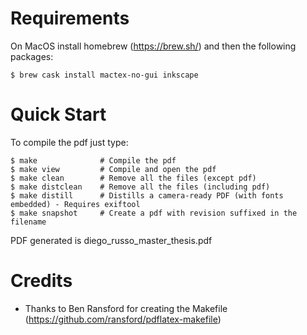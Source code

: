 # Requirements

On MacOS install homebrew (https://brew.sh/) and then the following packages:

    $ brew cask install mactex-no-gui inkscape

# Quick Start

To compile the pdf just type:

    $ make              # Compile the pdf
    $ make view         # Compile and open the pdf
    $ make clean        # Remove all the files (except pdf)
    $ make distclean    # Remove all the files (including pdf)
    $ make distill      # Distills a camera-ready PDF (with fonts embedded) - Requires exiftool
    $ make snapshot     # Create a pdf with revision suffixed in the filename

PDF generated is diego\_russo\_master\_thesis.pdf

# Credits
 * Thanks to Ben Ransford for creating the Makefile (https://github.com/ransford/pdflatex-makefile)
